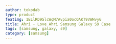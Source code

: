 ```yaml
---
author: tokodab
type: product
featimg: 1ELlRD9SlcWqM7Avpia0ocOAKT9VWHvyG
title: Ahri - Love Ahri Samsung Galaxy S9 Case
tags: [samsung, galaxy, s9]
category: [samsung]
---
```

